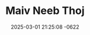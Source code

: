 ---
layout: cast
date: 2025-03-01 21:25:08 -0622
categories: actor

# Site Attributes
title: "Maiv Neeb Thoj"
permalink: "/cast/Maiv_Neeb_Thoj"

# Actor/Actress Attributes
thumbnail: "/cast/Maiv Neeb Thoj.jpeg"
---